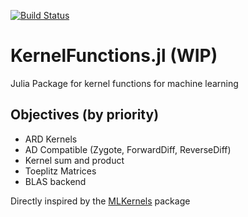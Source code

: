 [![Build Status](https://travis-ci.org/theogf/KernelFunctions.jl.svg?branch=master)](https://travis-ci.org/theogf/AugmentedGaussianProcesses.jl)
# KernelFunctions.jl (WIP)
Julia Package for kernel functions for machine learning

## Objectives (by priority)
- ARD Kernels
- AD Compatible (Zygote, ForwardDiff, ReverseDiff)
- Kernel sum and product
- Toeplitz Matrices
- BLAS backend


Directly inspired by the [MLKernels](https://github.com/trthatcher/MLKernels.jl) package
